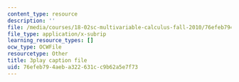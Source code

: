 ```yaml
---
content_type: resource
description: ''
file: /media/courses/18-02sc-multivariable-calculus-fall-2010/76efeb794aeba322631cc9b62a5e7f73_E8aYX_mW2DA.srt
file_type: application/x-subrip
learning_resource_types: []
ocw_type: OCWFile
resourcetype: Other
title: 3play caption file
uid: 76efeb79-4aeb-a322-631c-c9b62a5e7f73
---
```

